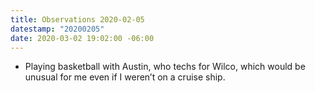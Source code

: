 ```yaml
---
title: Observations 2020-02-05
datestamp: "20200205"
date: 2020-03-02 19:02:00 -06:00
---
```


- Playing basketball with Austin, who techs for Wilco, which would be unusual for me even if I weren’t on a cruise ship.
